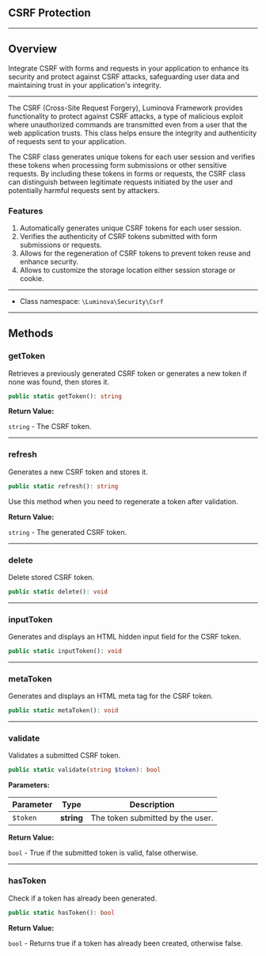 ##  CSRF Protection

***

## Overview

Integrate CSRF with forms and requests in your application to enhance its security and protect against CSRF attacks, safeguarding user data and maintaining trust in your application&#039;s integrity.

***

The CSRF (Cross-Site Request Forgery), Luminova Framework provides functionality to protect against CSRF attacks, a type of malicious exploit where unauthorized commands are transmitted even from a user that the web application trusts. This class helps ensure the integrity and authenticity of requests sent to your application.

The CSRF class generates unique tokens for each user session and verifies these tokens when processing form submissions or other sensitive requests. By including these tokens in forms or requests, the CSRF class can distinguish between legitimate requests initiated by the user and potentially harmful requests sent by attackers.

### Features

1. Automatically generates unique CSRF tokens for each user session.
2. Verifies the authenticity of CSRF tokens submitted with form submissions or requests.
3. Allows for the regeneration of CSRF tokens to prevent token reuse and enhance security.
4. Allows to customize the storage location either session storage or cookie.

***

* Class namespace: `\Luminova\Security\Csrf`

***

## Methods


### getToken

Retrieves a previously generated CSRF token or generates a new token if none was found, then stores it.

```php
public static getToken(): string
```



**Return Value:**

`string` - The CSRF token.


***

### refresh

Generates a new CSRF token and stores it.

```php
public static refresh(): string
```

Use this method when you need to regenerate a token after validation.



**Return Value:**

`string` - The generated CSRF token.


***


### delete

Delete stored CSRF token.

```php
public static delete(): void
```


***


### inputToken

Generates and displays an HTML hidden input field for the CSRF token.

```php
public static inputToken(): void
```


***


### metaToken

Generates and displays an HTML meta tag for the CSRF token.

```php
public static metaToken(): void
```


***


### validate

Validates a submitted CSRF token.

```php
public static validate(string $token): bool
```

**Parameters:**

| Parameter | Type | Description |
|-----------|------|-------------|
| `$token` | **string** | The token submitted by the user. |


**Return Value:**

`bool` - True if the submitted token is valid, false otherwise.


***


### hasToken

Check if a token has already been generated.

```php
public static hasToken(): bool
```

**Return Value:**

`bool` - Returns true if a token has already been created, otherwise false.